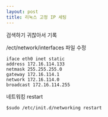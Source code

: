```yaml
---
layout: post
title: 리눅스 고정 IP 세팅
---
```


검색하기 귀찮아서 기록

/ect/network/interfaces 파일 수정

```shell
iface eth0 inet static
address 172.16.114.133
netmask 255.255.255.0
gateway 172.16.114.1
network 172.16.114.0
broadcast 172.16.114.255
```

네트워킹 restart

```
$sudo /etc/init.d/networking restart
```
